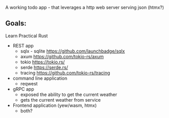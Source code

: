 A working todo app - that leverages a http web server serving json (htmx?)

## Goals:
Learn Practical Rust
- REST app
	- sqlx - sqlite https://github.com/launchbadge/sqlx
	- axum https://github.com/tokio-rs/axum
	- tokio https://tokio.rs/
	- serde https://serde.rs/
	- tracing https://github.com/tokio-rs/tracing
- command line application
	- reqwest
- gRPC app
	- exposed the ability to get the current weather
	- gets the current weather from service
- Frontend application (yew/wasm, htmx)
	- both?
